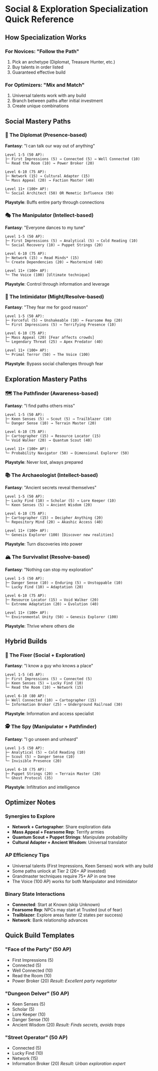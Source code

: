 # Social & Exploration Specialization Quick Reference

## How Specialization Works

### For Novices: "Follow the Path"
1. Pick an archetype (Diplomat, Treasure Hunter, etc.)
2. Buy talents in order listed
3. Guaranteed effective build

### For Optimizers: "Mix and Match"
1. Universal talents work with any build
2. Branch between paths after initial investment
3. Create unique combinations

## Social Mastery Paths

### 🤝 The Diplomat (Presence-based)
**Fantasy**: "I can talk our way out of anything"
```
Level 1-5 (50 AP):
├─ First Impressions (5) → Connected (5) → Well Connected (10)
└─ Read the Room (10) → Power Broker (20)

Level 6-10 (75 AP):
├─ Network (15) → Cultural Adapter (15) 
└─ Mass Appeal (20) → Faction Master (40)

Level 11+ (100+ AP):
└─ Social Architect (50) OR Memetic Influence (50)
```
**Playstyle**: Buffs entire party through connections

### 🎭 The Manipulator (Intellect-based)
**Fantasy**: "Everyone dances to my tune"
```
Level 1-5 (50 AP):
├─ First Impressions (5) → Analytical (5) → Cold Reading (10)
└─ Social Recovery (10) → Puppet Strings (20)

Level 6-10 (75 AP):
├─ Network (15) → Read Minds* (15)
└─ Create Dependencies (20) → Mastermind (40)

Level 11+ (100+ AP):
└─ The Voice (100) [Ultimate technique]
```
**Playstyle**: Control through information and leverage

### 💪 The Intimidator (Might/Resolve-based)
**Fantasy**: "They fear me for good reason"
```
Level 1-5 (50 AP):
├─ Forceful (5) → Unshakeable (10) → Fearsome Rep (20)
└─ First Impressions (5) → Terrifying Presence (10)

Level 6-10 (75 AP):
├─ Mass Appeal (20) [Fear affects crowds]
└─ Legendary Threat (25) → Apex Predator (40)

Level 11+ (100+ AP):
└─ Primal Terror (50) → The Voice (100)
```
**Playstyle**: Bypass social challenges through fear

## Exploration Mastery Paths

### 🗺️ The Pathfinder (Awareness-based)
**Fantasy**: "I find paths others miss"
```
Level 1-5 (50 AP):
├─ Keen Senses (5) → Scout (5) → Trailblazer (10)
└─ Danger Sense (10) → Terrain Master (20)

Level 6-10 (75 AP):
├─ Cartographer (15) → Resource Locator (15)
└─ Void Walker (20) → Quantum Scout (40)

Level 11+ (100+ AP):
└─ Probability Navigator (50) → Dimensional Explorer (50)
```
**Playstyle**: Never lost, always prepared

### 📚 The Archaeologist (Intellect-based)
**Fantasy**: "Ancient secrets reveal themselves"
```
Level 1-5 (50 AP):
├─ Lucky Find (10) → Scholar (5) → Lore Keeper (10)
└─ Keen Senses (5) → Ancient Wisdom (20)

Level 6-10 (75 AP):
├─ Cartographer (15) → Decipher Anything (20)
└─ Repository Mind (20) → Akashic Access (40)

Level 11+ (100+ AP):
└─ Genesis Explorer (100) [Discover new realities]
```
**Playstyle**: Turn discoveries into power

### 🏔️ The Survivalist (Resolve-based)
**Fantasy**: "Nothing can stop my exploration"
```
Level 1-5 (50 AP):
├─ Danger Sense (10) → Enduring (5) → Unstoppable (10)
└─ Lucky Find (10) → Adaptation (20)

Level 6-10 (75 AP):
├─ Resource Locator (15) → Void Walker (20)
└─ Extreme Adaptation (20) → Evolution (40)

Level 11+ (100+ AP):
└─ Environmental Unity (50) → Genesis Explorer (100)
```
**Playstyle**: Thrive where others die

## Hybrid Builds

### 🔧 The Fixer (Social + Exploration)
**Fantasy**: "I know a guy who knows a place"
```
Level 1-5 (45 AP):
├─ First Impressions (5) → Connected (5)
├─ Keen Senses (5) → Lucky Find (10)
└─ Read the Room (10) → Network (15)

Level 6-10 (80 AP):
├─ Well Connected (10) → Cartographer (15)
└─ Information Broker (25) → Underground Railroad (30)
```
**Playstyle**: Information and access specialist

### 🕵️ The Spy (Manipulator + Pathfinder)
**Fantasy**: "I go unseen and unheard"
```
Level 1-5 (50 AP):
├─ Analytical (5) → Cold Reading (10)
├─ Scout (5) → Danger Sense (10)
└─ Invisible Presence (20)

Level 6-10 (75 AP):
├─ Puppet Strings (20) → Terrain Master (20)
└─ Ghost Protocol (35)
```
**Playstyle**: Infiltration and intelligence

## Optimizer Notes

### Synergies to Explore
- **Network + Cartographer**: Share exploration data
- **Mass Appeal + Fearsome Rep**: Terrify armies
- **Quantum Scout + Puppet Strings**: Manipulate probability
- **Cultural Adapter + Ancient Wisdom**: Universal translator

### AP Efficiency Tips
- Universal talents (First Impressions, Keen Senses) work with any build
- Some paths unlock at Tier 2 (26+ AP invested)
- Grandmaster techniques require 75+ AP in one tree
- The Voice (100 AP) works for both Manipulator and Intimidator

### Binary State Interactions
- **Connected**: Start at Known (skip Unknown)
- **Fearsome Rep**: NPCs may start at Trusted (out of fear)
- **Trailblazer**: Explore areas faster (2 states per success)
- **Network**: Bank relationship advances

## Quick Build Templates

### "Face of the Party" (50 AP)
- First Impressions (5)
- Connected (5)
- Well Connected (10)
- Read the Room (10)
- Power Broker (20)
*Result: Excellent party negotiator*

### "Dungeon Delver" (50 AP)
- Keen Senses (5)
- Scholar (5)
- Lore Keeper (10)
- Danger Sense (10)
- Ancient Wisdom (20)
*Result: Finds secrets, avoids traps*

### "Street Operator" (50 AP)
- Connected (5)
- Lucky Find (10)
- Network (15)
- Information Broker (20)
*Result: Urban exploration expert*